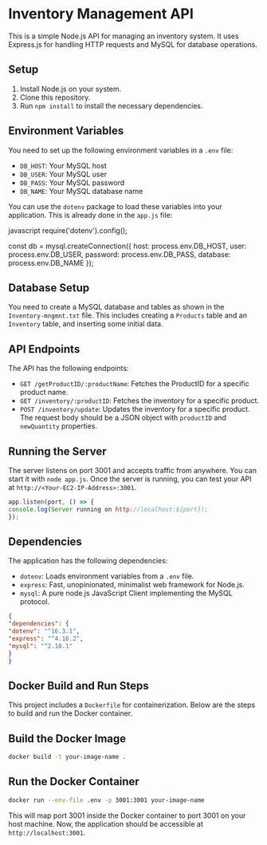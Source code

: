# Inventory Management API

This is a simple Node.js API for managing an inventory system. It uses Express.js for handling HTTP requests and MySQL for database operations.

## Setup

1. Install Node.js on your system.
2. Clone this repository.
3. Run `npm install` to install the necessary dependencies.

## Environment Variables

You need to set up the following environment variables in a `.env` file:

- `DB_HOST`: Your MySQL host
- `DB_USER`: Your MySQL user
- `DB_PASS`: Your MySQL password
- `DB_NAME`: Your MySQL database name

You can use the `dotenv` package to load these variables into your application. This is already done in the `app.js` file:

javascript
require('dotenv').config();

const db = mysql.createConnection({
host: process.env.DB_HOST,
user: process.env.DB_USER,
password: process.env.DB_PASS,
database: process.env.DB_NAME
});


## Database Setup

You need to create a MySQL database and tables as shown in the `Inventory-mngmnt.txt` file. This includes creating a `Products` table and an `Inventory` table, and inserting some initial data.

## API Endpoints

The API has the following endpoints:

- `GET /getProductID/:productName`: Fetches the ProductID for a specific product name.
- `GET /inventory/:productID`: Fetches the inventory for a specific product.
- `POST /inventory/update`: Updates the inventory for a specific product. The request body should be a JSON object with `productID` and `newQuantity` properties.

## Running the Server

The server listens on port 3001 and accepts traffic from anywhere. You can start it with `node app.js`. Once the server is running, you can test your API at `http://<Your-EC2-IP-Address>:3001`.
```javascript
app.listen(port, () => {
console.log(Server running on http://localhost:${port});
});
```
## Dependencies

The application has the following dependencies:

- `dotenv`: Loads environment variables from a `.env` file.
- `express`: Fast, unopinionated, minimalist web framework for Node.js.
- `mysql`: A pure node.js JavaScript Client implementing the MySQL protocol.

```json
{
"dependencies": {
"dotenv": "^16.3.1",
"express": "^4.18.2",
"mysql": "^2.18.1"
}
}
```
## Docker Build and Run Steps
This project includes a `Dockerfile` for containerization. Below are the steps to build and run the Docker container.

## Build the Docker Image
```bash
docker build -t your-image-name .
```
## Run the Docker Container
```bash
docker run --env-file .env -p 3001:3001 your-image-name
```
This will map port 3001 inside the Docker container to port 3001 on your host machine. Now, the application should be accessible at `http://localhost:3001`.

